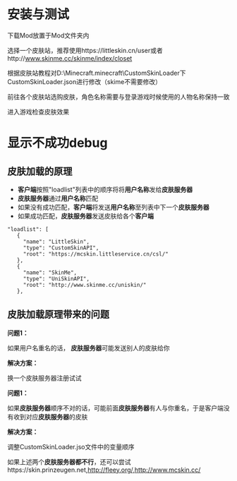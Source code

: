 # 安装与测试

下载Mod放置于Mod文件夹内

选择一个皮肤站，推荐使用https://littleskin.cn/user或者http://www.skinme.cc/skinme/index/closet

根据皮肤站教程对D:\Minecraft\.minecraft\CustomSkinLoader下CustomSkinLoader.json进行修改（skime不需要修改）

前往各个皮肤站选购皮肤，角色名称需要与登录游戏时候使用的人物名称保持一致

进入游戏检查皮肤效果

# 显示不成功debug

## 皮肤加载的原理

- **客户端**按照"loadlist"列表中的顺序将将**用户名称**发给**皮肤服务器**
- **皮肤服务器**通过**用户名称**匹配
- 如果没有成功匹配，**客户端**将发送**用户名称**至列表中下一个**皮肤服务器**
- 如果成功匹配，**皮肤服务器**发送皮肤给各个**客户端**

```
"loadlist": [
   {
     "name": "LittleSkin",
     "type": "CustomSkinAPI",
     "root": "https://mcskin.littleservice.cn/csl/"
   },
   {
     "name": "SkinMe",
     "type": "UniSkinAPI",
     "root": "http://www.skinme.cc/uniskin/"
   },

```
## 皮肤加载原理带来的问题

**问题1：**

如果用户名重名的话， **皮肤服务器**可能发送别人的皮肤给你

**解决方案：**

换一个皮肤服务器注册试试

**问题1：**

如果**皮肤服务器**顺序不对的话，可能前面**皮肤服务器**有人与你重名，于是客户端没有收到对应**皮肤服务器**的皮肤

**解决方案：**

调整CustomSkinLoader.jso文件中的变量顺序

如果上述两个**皮肤服务器都不行**，还可以尝试https://skin.prinzeugen.net,http://fleey.org/,http://www.mcskin.cc/
